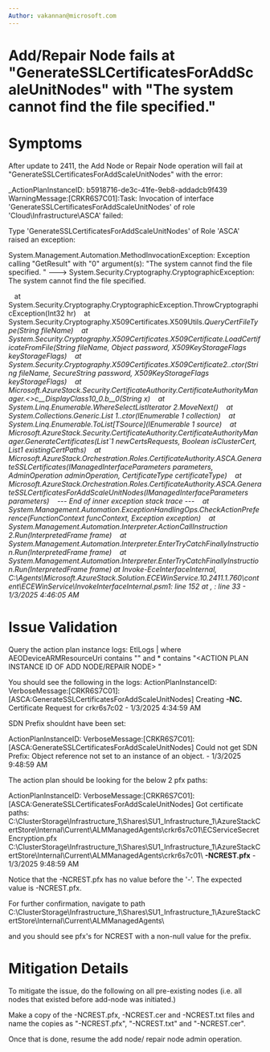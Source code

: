 ```yaml
---
Author: vakannan@microsoft.com
---
```


# Add/Repair Node fails at "GenerateSSLCertificatesForAddScaleUnitNodes" with "The system cannot find the file specified."

# Symptoms
After update to 2411, the Add Node or Repair Node operation will fail at "GenerateSSLCertificatesForAddScaleUnitNodes" with the error:

_ActionPlanInstanceID: b5918716-de3c-41fe-9eb8-addadcb9f439 WarningMessage:[CRKR6S7C01]:Task: Invocation of interface 'GenerateSSLCertificatesForAddScaleUnitNodes' of role 'Cloud\Infrastructure\ASCA' failed:

Type 'GenerateSSLCertificatesForAddScaleUnitNodes' of Role 'ASCA' raised an exception:

System.Management.Automation.MethodInvocationException: Exception calling "GetResult" with "0" argument(s): "The system cannot find the file specified.
" ---> System.Security.Cryptography.CryptographicException: The system cannot find the file specified.

   at System.Security.Cryptography.CryptographicException.ThrowCryptographicException(Int32 hr)
   at System.Security.Cryptography.X509Certificates.X509Utils._QueryCertFileType(String fileName)
   at System.Security.Cryptography.X509Certificates.X509Certificate.LoadCertificateFromFile(String fileName, Object password, X509KeyStorageFlags keyStorageFlags)
   at System.Security.Cryptography.X509Certificates.X509Certificate2..ctor(String fileName, SecureString password, X509KeyStorageFlags keyStorageFlags)
   at Microsoft.AzureStack.Security.CertificateAuthority.CertificateAuthorityManager.<>c__DisplayClass10_0.<GenerateCertificates>b__0(String x)
   at System.Linq.Enumerable.WhereSelectListIterator 2.MoveNext()
   at System.Collections.Generic.List 1..ctor(IEnumerable 1 collection)
   at System.Linq.Enumerable.ToList[TSource](IEnumerable 1 source)
   at Microsoft.AzureStack.Security.CertificateAuthority.CertificateAuthorityManager.GenerateCertificates(List`1 newCertsRequests, Boolean isClusterCert, List1 existingCertPaths)
   at Microsoft.AzureStack.Orchestration.Roles.CertificateAuthority.ASCA.GenerateSSLCertificates(IManagedInterfaceParameters parameters, AdminOperation adminOperation, CertificateType certificateType)
   at Microsoft.AzureStack.Orchestration.Roles.CertificateAuthority.ASCA.GenerateSSLCertificatesForAddScaleUnitNodes(IManagedInterfaceParameters parameters)
   --- End of inner exception stack trace ---
   at System.Management.Automation.ExceptionHandlingOps.CheckActionPreference(FunctionContext funcContext, Exception exception)
   at System.Management.Automation.Interpreter.ActionCallInstruction 2.Run(InterpretedFrame frame)
   at System.Management.Automation.Interpreter.EnterTryCatchFinallyInstruction.Run(InterpretedFrame frame)
   at System.Management.Automation.Interpreter.EnterTryCatchFinallyInstruction.Run(InterpretedFrame frame)
at Invoke-EceInterfaceInternal, C:\Agents\Microsoft.AzureStack.Solution.ECEWinService.10.2411.1.760\content\ECEWinService\InvokeInterfaceInternal.psm1: line 152
at <ScriptBlock>, <No file>: line 33 - 1/3/2025 4:46:05 AM_


# Issue Validation

Query the action plan instance logs:
EtlLogs
| where AEODeviceARMResourceUri contains "<ARM RESOURCE URI>" and * contains "<ACTION PLAN INSTANCE ID OF ADD NODE/REPAIR NODE> "

You should see the following in the logs:
ActionPlanInstanceID: **<ID>** VerboseMessage:[CRKR6S7C01]:[ASCA:GenerateSSLCertificatesForAddScaleUnitNodes] Creating **-NC.<fqdn>** Certificate Request for crkr6s7c02 - 1/3/2025 4:34:59 AM

SDN Prefix shouldnt have been set:

ActionPlanInstanceID: **<ID>** VerboseMessage:[CRKR6S7C01]:[ASCA:GenerateSSLCertificatesForAddScaleUnitNodes] Could not get SDN Prefix: Object reference not set to an instance of an object. - 1/3/2025 9:48:59 AM

The action plan should be looking for the below 2 pfx paths:

ActionPlanInstanceID: **<ID>** VerboseMessage:[CRKR6S7C01]:[ASCA:GenerateSSLCertificatesForAddScaleUnitNodes] Got certificate paths: C:\ClusterStorage\Infrastructure_1\Shares\SU1_Infrastructure_1\AzureStackCertStore\Internal\Current\ALMManagedAgents\crkr6s7c01\ECServiceSecretEncryption.pfx C:\ClusterStorage\Infrastructure_1\Shares\SU1_Infrastructure_1\AzureStackCertStore\Internal\Current\ALMManagedAgents\crkr6s7c01\ **-NCREST.pfx** - 1/3/2025 9:48:59 AM

Notice that the -NCREST.pfx has no value before the '-'. The expected value is <prefix>-NCREST.pfx.


For further confirmation, navigate to path 
C:\ClusterStorage\Infrastructure_1\Shares\SU1_Infrastructure_1\AzureStackCertStore\Internal\Current\ALMManagedAgents\ **<Any pre-existing node name folder>**

and you should see pfx's for NCREST with a non-null value for the prefix.

# Mitigation Details

To mitigate the issue, do the following on all pre-existing nodes (i.e. all nodes that existed before add-node was initiated.)

Make a copy of the <prefix>-NCREST.pfx, <prefix>-NCREST.cer and <prefix>-NCREST.txt files and name the copies as "-NCREST.pfx", "-NCREST.txt" and "-NCREST.cer".

Once that is done, resume the add node/ repair node admin operation.